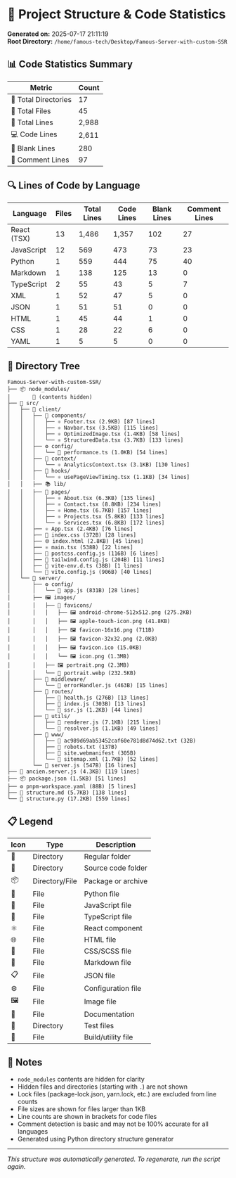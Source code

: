# 📁 Project Structure & Code Statistics

**Generated on:** 2025-07-17 21:11:19  
**Root Directory:** `/home/famous-tech/Desktop/Famous-Server-with-custom-SSR`

## 📊 Code Statistics Summary

| Metric | Count |
|--------|-------|
| 📁 Total Directories | 17 |
| 📄 Total Files | 45 |
| 📝 Total Lines | 2,988 |
| 💻 Code Lines | 2,611 |
| 🔹 Blank Lines | 280 |
| 💬 Comment Lines | 97 |

## 🔍 Lines of Code by Language

| Language | Files | Total Lines | Code Lines | Blank Lines | Comment Lines |
|----------|-------|-------------|------------|-------------|---------------|
| React (TSX) | 13 | 1,486 | 1,357 | 102 | 27 |
| JavaScript | 12 | 569 | 473 | 73 | 23 |
| Python | 1 | 559 | 444 | 75 | 40 |
| Markdown | 1 | 138 | 125 | 13 | 0 |
| TypeScript | 2 | 55 | 43 | 5 | 7 |
| XML | 1 | 52 | 47 | 5 | 0 |
| JSON | 1 | 51 | 51 | 0 | 0 |
| HTML | 1 | 45 | 44 | 1 | 0 |
| CSS | 1 | 28 | 22 | 6 | 0 |
| YAML | 1 | 5 | 5 | 0 | 0 |


## 🌳 Directory Tree

```
Famous-Server-with-custom-SSR/
├── 📦 node_modules/
│       📝 (contents hidden)
├── 📁 src/
│   ├── 📂 client/
│   │   ├── 🧩 components/
│   │   │   ├── ⚛️ Footer.tsx (2.9KB) [87 lines]
│   │   │   ├── ⚛️ Navbar.tsx (3.5KB) [115 lines]
│   │   │   ├── ⚛️ OptimizedImage.tsx (1.4KB) [58 lines]
│   │   │   └── ⚛️ StructuredData.tsx (3.7KB) [133 lines]
│   │   ├── ⚙️ config/
│   │   │   └── 📘 performance.ts (1.0KB) [54 lines]
│   │   ├── 📂 context/
│   │   │   └── ⚛️ AnalyticsContext.tsx (3.1KB) [130 lines]
│   │   ├── 📂 hooks/
│   │   │   └── ⚛️ usePageViewTiming.tsx (1.1KB) [34 lines]
│   │   ├── 📚 lib/
│   │   ├── 📄 pages/
│   │   │   ├── ⚛️ About.tsx (6.3KB) [135 lines]
│   │   │   ├── ⚛️ Contact.tsx (8.8KB) [234 lines]
│   │   │   ├── ⚛️ Home.tsx (6.7KB) [157 lines]
│   │   │   ├── ⚛️ Projects.tsx (5.8KB) [133 lines]
│   │   │   └── ⚛️ Services.tsx (6.8KB) [172 lines]
│   │   ├── ⚛️ App.tsx (2.4KB) [76 lines]
│   │   ├── 🎨 index.css (372B) [28 lines]
│   │   ├── 🌐 index.html (2.8KB) [45 lines]
│   │   ├── ⚛️ main.tsx (538B) [22 lines]
│   │   ├── 📜 postcss.config.js (116B) [6 lines]
│   │   ├── 📜 tailwind.config.js (204B) [11 lines]
│   │   ├── 📘 vite-env.d.ts (38B) [1 lines]
│   │   └── 📜 vite.config.js (906B) [40 lines]
│   └── 📂 server/
│       ├── ⚙️ config/
│       │   └── 📜 app.js (831B) [28 lines]
│       ├── 🖼️ images/
│       │   ├── 📂 favicons/
│       │   │   ├── 🖼️ android-chrome-512x512.png (275.2KB)
│       │   │   ├── 🖼️ apple-touch-icon.png (41.8KB)
│       │   │   ├── 🖼️ favicon-16x16.png (711B)
│       │   │   ├── 🖼️ favicon-32x32.png (2.0KB)
│       │   │   ├── 🖼️ favicon.ico (15.0KB)
│       │   │   └── 🖼️ icon.png (1.3MB)
│       │   ├── 🖼️ portrait.png (2.3MB)
│       │   └── 📄 portrait.webp (232.5KB)
│       ├── 📂 middleware/
│       │   └── 📜 errorHandler.js (463B) [15 lines]
│       ├── 📂 routes/
│       │   ├── 📜 health.js (276B) [13 lines]
│       │   ├── 📜 index.js (303B) [13 lines]
│       │   └── 📜 ssr.js (1.2KB) [44 lines]
│       ├── 🔧 utils/
│       │   ├── 📜 renderer.js (7.1KB) [215 lines]
│       │   └── 📜 resolver.js (1.1KB) [49 lines]
│       ├── 📂 www/
│       │   ├── 📄 ac989d69ab53452caf60e781d8d74d62.txt (32B)
│       │   ├── 📄 robots.txt (137B)
│       │   ├── 📄 site.webmanifest (305B)
│       │   └── 📄 sitemap.xml (1.7KB) [52 lines]
│       └── 📜 server.js (547B) [16 lines]
├── 📜 ancien.server.js (4.3KB) [119 lines]
├── 📦 package.json (1.5KB) [51 lines]
├── ⚙️ pnpm-workspace.yaml (88B) [5 lines]
├── 📝 structure.md (5.7KB) [138 lines]
└── 🐍 structure.py (17.2KB) [559 lines]
```

## 📋 Legend

| Icon | Type | Description |
|------|------|-------------|
| 📂 | Directory | Regular folder |
| 📁 | Directory | Source code folder |
| 📦 | Directory/File | Package or archive |
| 🐍 | File | Python file |
| 📜 | File | JavaScript file |
| 📘 | File | TypeScript file |
| ⚛️ | File | React component |
| 🌐 | File | HTML file |
| 🎨 | File | CSS/SCSS file |
| 📝 | File | Markdown file |
| 📋 | File | JSON file |
| ⚙️ | File | Configuration file |
| 🖼️ | File | Image file |
| 📖 | File | Documentation |
| 🧪 | Directory | Test files |
| 🔧 | File | Build/utility file |

## 📝 Notes

- `node_modules` contents are hidden for clarity
- Hidden files and directories (starting with `.`) are not shown
- Lock files (package-lock.json, yarn.lock, etc.) are excluded from line counts
- File sizes are shown for files larger than 1KB
- Line counts are shown in brackets for code files
- Comment detection is basic and may not be 100% accurate for all languages
- Generated using Python directory structure generator

---
*This structure was automatically generated. To regenerate, run the script again.*
